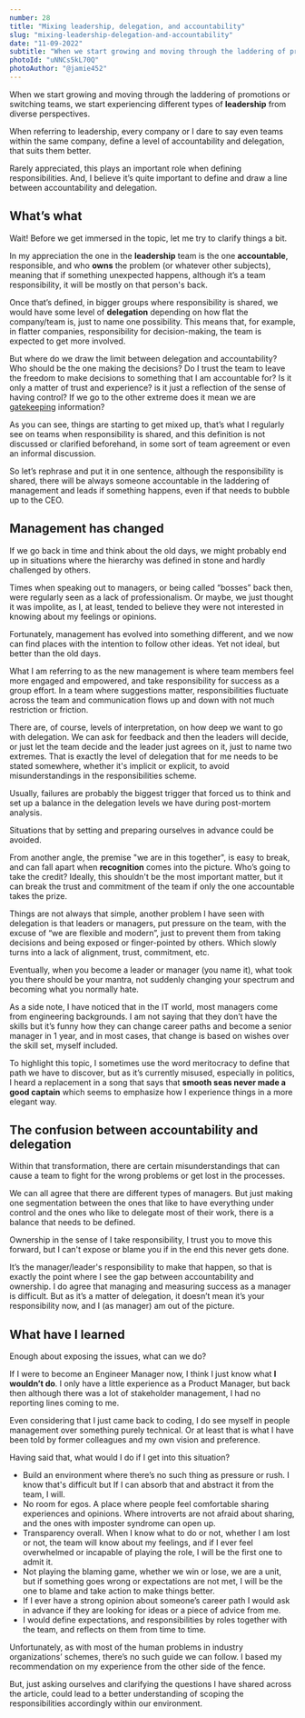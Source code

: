 ```yaml
---
number: 28
title: "Mixing leadership, delegation, and accountability"
slug: "mixing-leadership-delegation-and-accountability"
date: "11-09-2022"
subtitle: "When we start growing and moving through the laddering of promotions or switching teams, we start experiencing different types of **leadership** from diverse perspectives."
photoId: "uNNCs5kL70Q"
photoAuthor: "@jamie452"
--- 
```


When we start growing and moving through the laddering of promotions or switching teams, we start experiencing different types of **leadership** from diverse perspectives.

When referring to leadership, every company or I dare to say even teams within the same company, define a level of accountability and delegation, that suits them better.

Rarely appreciated, this plays an important role when defining responsibilities. And, I believe it’s quite important to define and draw a line between accountability and delegation.

## What’s what

Wait! Before we get immersed in the topic, let me try to clarify things a bit.

In my appreciation the one in the **leadership** team is the one **accountable**, responsible, and who **owns** the problem (or whatever other subjects), meaning that if something unexpected happens, although it’s a team responsibility, it will be mostly on that person's back.

Once that’s defined, in bigger groups where responsibility is shared, we would have some level of **delegation** depending on how flat the company/team is, just to name one possibility. This means that, for example, in flatter companies, responsibility for decision-making, the team is expected to get more involved.

But where do we draw the limit between delegation and accountability? Who should be the one making the decisions? Do I trust the team to leave the freedom to make decisions to something that I am accountable for? Is it only a matter of trust and experience? is it just a reflection of the sense of having control? If we go to the other extreme does it mean we are [gatekeeping](https://en.wikipedia.org/wiki/Gatekeeper) information?

As you can see, things are starting to get mixed up, that’s what I regularly see on teams when responsibility is shared, and this definition is not discussed or clarified beforehand, in some sort of team agreement or even an informal discussion.

So let’s rephrase and put it in one sentence, although the responsibility is shared, there will be always someone accountable in the laddering of management and leads if something happens, even if that needs to bubble up to the CEO.

## Management has changed

If we go back in time and think about the old days, we might probably end up in situations where the hierarchy was defined in stone and hardly challenged by others.

Times when speaking out to managers, or being called “bosses” back then, were regularly seen as a lack of professionalism. Or maybe, we just thought it was impolite, as I, at least, tended to believe they were not interested in knowing about my feelings or opinions.

Fortunately, management has evolved into something different, and we now can find places with the intention to follow other ideas. Yet not ideal, but better than the old days.

What I am referring to as the new management is where team members feel more engaged and empowered, and take responsibility for success as a group effort. In a team where suggestions matter, responsibilities fluctuate across the team and communication flows up and down with not much restriction or friction.

There are, of course, levels of interpretation, on how deep we want to go with delegation. We can ask for feedback and then the leaders will decide, or just let the team decide and the leader just agrees on it, just to name two extremes. That is exactly the level of delegation that for me needs to be stated somewhere, whether it's implicit or explicit, to avoid misunderstandings in the responsibilities scheme.

Usually, failures are probably the biggest trigger that forced us to think and set up a balance in the delegation levels we have during post-mortem analysis.

Situations that by setting and preparing ourselves in advance could be avoided.

From another angle, the premise "we are in this together", is easy to break, and can fall apart when **recognition** comes into the picture. Who’s going to take the credit? Ideally, this shouldn't be the most important matter, but it can break the trust and commitment of the team if only the one accountable takes the prize.

Things are not always that simple, another problem I have seen with delegation is that leaders or managers, put pressure on the team, with the excuse of “we are flexible and modern”, just to prevent them from taking decisions and being exposed or finger-pointed by others. Which slowly turns into a lack of alignment, trust, commitment, etc.

Eventually, when you become a leader or manager (you name it), what took you there should be your mantra, not suddenly changing your spectrum and becoming what you normally hate.

As a side note, I have noticed that in the IT world, most managers come from engineering backgrounds. I am not saying that they don’t have the skills but it’s funny how they can change career paths and become a senior manager in 1 year, and in most cases, that change is based on wishes over the skill set, myself included.

To highlight this topic, I sometimes use the word meritocracy to define that path we have to discover, but as it’s currently misused, especially in politics, I heard a replacement in a song that says that **smooth seas never made a good captain** which seems to emphasize how I experience things in a more elegant way.

## The confusion between accountability and delegation

Within that transformation, there are certain misunderstandings that can cause a team to fight for the wrong problems or get lost in the processes.

We can all agree that there are different types of managers. But just making one segmentation between the ones that like to have everything under control and the ones who like to delegate most of their work, there is a balance that needs to be defined.

Ownership in the sense of I take responsibility, I trust you to move this forward, but I can't expose or blame you if in the end this never gets done.

It’s the manager/leader's responsibility to make that happen, so that is exactly the point where I see the gap between accountability and ownership. I do agree that managing and measuring success as a manager is difficult. But as it’s a matter of delegation, it doesn’t mean it’s your responsibility now, and I (as manager) am out of the picture.

## What have I learned

Enough about exposing the issues, what can we do?

If I were to become an Engineer Manager now, I think I just know what **I wouldn’t do**. I only have a little experience as a Product Manager, but back then although there was a lot of stakeholder management, I had no reporting lines coming to me.

Even considering that I just came back to coding, I do see myself in people management over something purely technical. Or at least that is what I have been told by former colleagues and my own vision and preference.

Having said that, what would I do if I get into this situation?

- Build an environment where there’s no such thing as pressure or rush. I know that's difficult but If I can absorb that and abstract it from the team, I will.
- No room for egos. A place where people feel comfortable sharing experiences and opinions. Where introverts are not afraid about sharing, and the ones with imposter syndrome can open up.
- Transparency overall. When I know what to do or not, whether I am lost or not, the team will know about my feelings, and if I ever feel overwhelmed or incapable of playing the role, I will be the first one to admit it.
- Not playing the blaming game, whether we win or lose, we are a unit, but if something goes wrong or expectations are not met, I will be the one to blame and take action to make things better.
- If I ever have a strong opinion about someone’s career path I would ask in advance if they are looking for ideas or a piece of advice from me.
- I would define expectations, and responsibilities by roles together with the team, and reflects on them from time to time.

Unfortunately, as with most of the human problems in industry organizations’ schemes, there’s no such guide we can follow. I based my recommendation on my experience from the other side of the fence.

But, just asking ourselves and clarifying the questions I have shared across the article, could lead to a better understanding of scoping the responsibilities accordingly within our environment.
